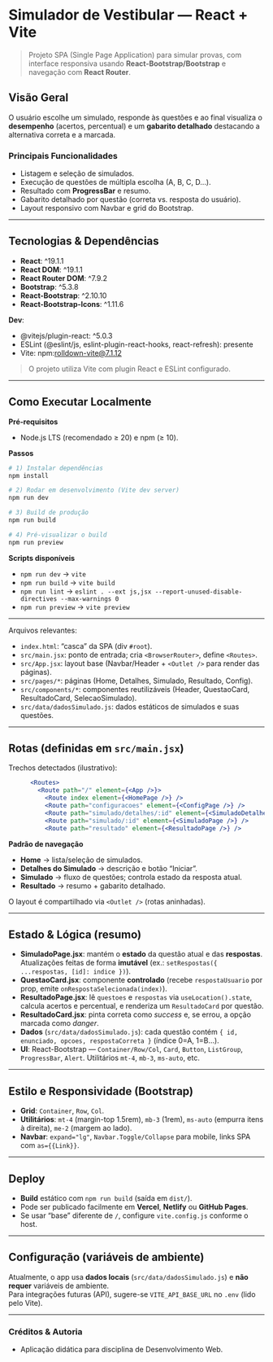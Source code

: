 # Simulador de Vestibular — React + Vite

> Projeto SPA (Single Page Application) para simular provas, com interface responsiva usando **React-Bootstrap/Bootstrap** e navegação com **React Router**.

##  Visão Geral

O usuário escolhe um simulado, responde às questões e ao final visualiza o **desempenho** (acertos, percentual) e um **gabarito detalhado** destacando a alternativa correta e a marcada.

### Principais Funcionalidades
- Listagem e seleção de simulados.
- Execução de questões de múltipla escolha (A, B, C, D…).
- Resultado com **ProgressBar** e resumo.
- Gabarito detalhado por questão (correta vs. resposta do usuário).
- Layout responsivo com Navbar e grid do Bootstrap.

---

##  Tecnologias & Dependências

- **React**: ^19.1.1
- **React DOM**: ^19.1.1
- **React Router DOM**: ^7.9.2
- **Bootstrap**: ^5.3.8
- **React-Bootstrap**: ^2.10.10
- **React-Bootstrap-Icons**: ^1.11.6

**Dev**:
- @vitejs/plugin-react: ^5.0.3
- ESLint (@eslint/js, eslint-plugin-react-hooks, react-refresh): presente
- Vite: npm:rolldown-vite@7.1.12

> O projeto utiliza Vite com plugin React e ESLint configurado.

---

##  Como Executar Localmente

**Pré‑requisitos**
- Node.js LTS (recomendado ≥ 20) e npm (≥ 10).

**Passos**
```bash
# 1) Instalar dependências
npm install

# 2) Rodar em desenvolvimento (Vite dev server)
npm run dev

# 3) Build de produção
npm run build

# 4) Pré-visualizar o build
npm run preview
```

**Scripts disponíveis**
- `npm run dev` → `vite`
- `npm run build` → `vite build`
- `npm run lint` → `eslint . --ext js,jsx --report-unused-disable-directives --max-warnings 0`
- `npm run preview` → `vite preview`

---

Arquivos relevantes:
- `index.html`: “casca” da SPA (div `#root`).
- `src/main.jsx`: ponto de entrada; cria `<BrowserRouter>`, define `<Routes>`.
- `src/App.jsx`: layout base (Navbar/Header + `<Outlet />` para render das páginas).
- `src/pages/*`: páginas (Home, Detalhes, Simulado, Resultado, Config).
- `src/components/*`: componentes reutilizáveis (Header, QuestaoCard, ResultadoCard, SelecaoSimulado).
- `src/data/dadosSimulado.js`: dados estáticos de simulados e suas questões.

---

##  Rotas (definidas em `src/main.jsx`)

Trechos detectados (ilustrativo):
```jsx
      <Routes>
        <Route path="/" element={<App />}>
          <Route index element={<HomePage />} />
          <Route path="configuracoes" element={<ConfigPage />} />
          <Route path="simulado/detalhes/:id" element={<SimuladoDetalhesPage />} />
          <Route path="simulado/:id" element={<SimuladoPage />} />
          <Route path="resultado" element={<ResultadoPage />} />
```

**Padrão de navegação**
- **Home** → lista/seleção de simulados.
- **Detalhes do Simulado** → descrição e botão “Iniciar”.
- **Simulado** → fluxo de questões; controla estado da resposta atual.
- **Resultado** → resumo + gabarito detalhado.

O layout é compartilhado via `<Outlet />` (rotas aninhadas).

---

##  Estado & Lógica (resumo)

- **SimuladoPage.jsx**: mantém o **estado** da questão atual e das **respostas**. Atualizações feitas de forma **imutável** (ex.: `setRespostas({ ...respostas, [id]: indice })`).
- **QuestaoCard.jsx**: componente **controlado** (recebe `respostaUsuario` por prop, emite `onRespostaSelecionada(index)`).
- **ResultadoPage.jsx**: lê `questoes` e `respostas` via `useLocation().state`, calcula acertos e percentual, e renderiza um `ResultadoCard` por questão.
- **ResultadoCard.jsx**: pinta correta como *success* e, se errou, a opção marcada como *danger*.
- **Dados** (`src/data/dadosSimulado.js`): cada questão contém `{ id, enunciado, opcoes, respostaCorreta }` (índice 0=A, 1=B…).
- **UI**: React-Bootstrap — `Container/Row/Col`, `Card`, `Button`, `ListGroup`, `ProgressBar`, `Alert`. Utilitários `mt-4`, `mb-3`, `ms-auto`, etc.

---

##  Estilo e Responsividade (Bootstrap)

- **Grid**: `Container`, `Row`, `Col`.
- **Utilitários**: `mt-4` (margin-top 1.5rem), `mb-3` (1rem), `ms-auto` (empurra itens à direita), `me-2` (margem ao lado).
- **Navbar**: `expand="lg"`, `Navbar.Toggle/Collapse` para mobile, links SPA com `as={{Link}}`.

---

##  Deploy

- **Build** estático com `npm run build` (saída em `dist/`).
- Pode ser publicado facilmente em **Vercel**, **Netlify** ou **GitHub Pages**.
- Se usar “base” diferente de `/`, configure `vite.config.js` conforme o host.

---

##  Configuração (variáveis de ambiente)

Atualmente, o app usa **dados locais** (`src/data/dadosSimulado.js`) e **não requer** variáveis de ambiente.  
Para integrações futuras (API), sugere-se `VITE_API_BASE_URL` no `.env` (lido pelo Vite).

---

### Créditos & Autoria
- Aplicação didática para disciplina de Desenvolvimento Web.
